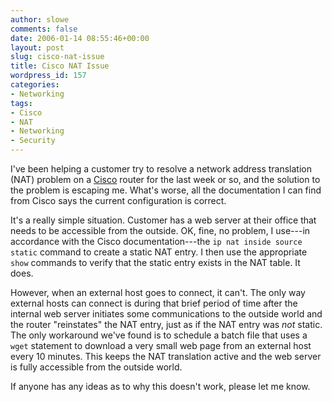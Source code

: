 ```yaml
---
author: slowe
comments: false
date: 2006-01-14 08:55:46+00:00
layout: post
slug: cisco-nat-issue
title: Cisco NAT Issue
wordpress_id: 157
categories:
- Networking
tags:
- Cisco
- NAT
- Networking
- Security
---
```


I've been helping a customer try to resolve a network address translation (NAT) problem on a [Cisco](http://www.cisco.com/) router for the last week or so, and the solution to the problem is escaping me. What's worse, all the documentation I can find from Cisco says the current configuration is correct.

It's a really simple situation. Customer has a web server at their office that needs to be accessible from the outside. OK, fine, no problem, I use---in accordance with the Cisco documentation---the `ip nat inside source static` command to create a static NAT entry. I then use the appropriate `show` commands to verify that the static entry exists in the NAT table. It does.

However, when an external host goes to connect, it can't. The only way external hosts can connect is during that brief period of time after the internal web server initiates some communications to the outside world and the router "reinstates" the NAT entry, just as if the NAT entry was _not_ static. The only workaround we've found is to schedule a batch file that uses a `wget` statement to download a very small web page from an external host every 10 minutes. This keeps the NAT translation active and the web server is fully accessible from the outside world.

If anyone has any ideas as to why this doesn't work, please let me know.
